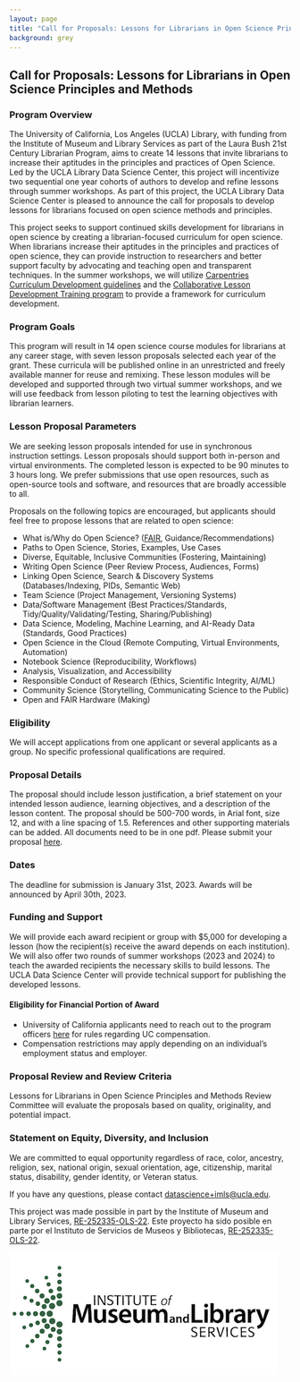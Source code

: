 ```yaml
---
layout: page
title: "Call for Proposals: Lessons for Librarians in Open Science Principles and Methods" 
background: grey
---
```


<div class="col-lg-12 text-center">
	<h2 class="section-heading">Call for Proposals: Lessons for Librarians in Open Science Principles and Methods</h2>
</div>


### Program Overview 

The University of California, Los Angeles (UCLA) Library, with funding from the Institute of Museum and Library Services as part of the Laura Bush 21st Century Librarian Program, aims to create 14 lessons that invite librarians to increase their aptitudes in the principles and practices of Open Science. Led by the UCLA Library Data Science Center, this project will incentivize two sequential one year cohorts of authors to develop and refine lessons through summer workshops. As part of this project, the UCLA Library Data Science Center is pleased to announce the call for proposals to develop lessons for librarians focused on open science methods and principles. 

This project seeks to support continued skills development for librarians in open science by creating a librarian-focused curriculum for open science. When librarians increase their aptitudes in the principles and practices of open science, they can provide instruction to researchers and better support faculty by advocating and teaching open and transparent techniques. In the summer workshops, we will utilize [Carpentries Curriculum Development guidelines](https://cdh.carpentries.org/) and the [Collaborative Lesson Development Training program](https://carpentries.github.io/lesson-development-training/) to provide a framework for curriculum development. 

### Program Goals

This program will result in 14 open science course modules for librarians at any career stage, with seven lesson proposals selected each year of the grant. These curricula will be published online in an unrestricted and freely available manner for reuse and remixing. These lesson modules will be developed and supported through two virtual summer workshops, and we will use feedback from lesson piloting to test the learning objectives with librarian learners.

### Lesson Proposal Parameters

We are seeking lesson proposals intended for use in synchronous instruction settings. Lesson proposals should support both in-person and virtual environments. The completed lesson is expected to be 90 minutes to 3 hours long. We prefer submissions that use open resources, such as open-source tools and software, and resources that are broadly accessible to all.

Proposals on the following topics are encouraged, but applicants should feel free to propose lessons that are related to open science: 

* What is/Why do Open Science? ([FAIR](https://www.go-fair.org/fair-principles/), Guidance/Recommendations)
* Paths to Open Science, Stories, Examples, Use Cases
* Diverse, Equitable, Inclusive Communities (Fostering, Maintaining)
* Writing Open Science (Peer Review Process, Audiences, Forms)
* Linking Open Science, Search & Discovery Systems (Databases/Indexing, PIDs, Semantic Web)
* Team Science (Project Management, Versioning Systems)
* Data/Software Management (Best Practices/Standards, Tidy/Quality/Validating/Testing, Sharing/Publishing)
* Data Science, Modeling, Machine Learning, and AI-Ready Data (Standards, Good Practices)
* Open Science in the Cloud (Remote Computing, Virtual Environments, Automation)
* Notebook Science (Reproducibility, Workflows)
* Analysis, Visualization, and Accessibility
* Responsible Conduct of Research (Ethics, Scientific Integrity, AI/ML)
* Community Science (Storytelling, Communicating Science to the Public)
* Open and FAIR Hardware (Making)

### Eligibility

We will accept applications from one applicant or several applicants as a group. No specific professional qualifications are required.

### Proposal Details

The proposal should include lesson justification, a brief statement on your intended lesson audience, learning objectives, and a description of the lesson content. The proposal should be 500-700 words, in Arial font, size 12, and with a line spacing of 1.5. References and other supporting materials can be added. All documents need to be in one pdf. Please submit your proposal [here](https://www.surveymonkey.com/r/63JTJSQ). 

### Dates 

The deadline for submission is January 31st, 2023. Awards will be announced by April 30th, 2023. 

### Funding and Support

We will provide each award recipient or group with $5,000 for developing a lesson (how the recipient(s) receive the award depends on each institution). We will also offer two rounds of summer workshops (2023 and 2024) to teach the awarded recipients the necessary skills to build lessons. The UCLA Data Science Center will provide technical support for publishing the developed lessons.

#### Eligibility for Financial Portion of Award

* University of California applicants need to reach out to the program officers [here](mailto:datascience+imls@ucla.edu) for rules regarding UC compensation. 
* Compensation restrictions may apply depending on an individual’s employment status and employer. 

### Proposal Review and Review Criteria

Lessons for Librarians in Open Science Principles and Methods Review Committee will evaluate the proposals based on quality, originality, and potential impact.

### Statement on Equity, Diversity, and Inclusion

We are committed to equal opportunity regardless of race, color, ancestry, religion, sex, national origin, sexual orientation, age, citizenship, marital status, disability, gender identity, or Veteran status.

If you have any questions, please contact [datascience+imls@ucla.edu](mailto:datascience+imls@ucla.edu). 

This project was made possible in part by the Institute of Museum and Library Services, [RE-252335-OLS-22](https://www.imls.gov/grants/awarded/re-252335-ols-22). 
Este proyecto ha sido posible en parte por el Instituto de Servicios de Museos y Bibliotecas, [RE-252335-OLS-22](https://www.imls.gov/grants/awarded/re-252335-ols-22).

<img src="assets/img/imls_logo_2c.png" />
